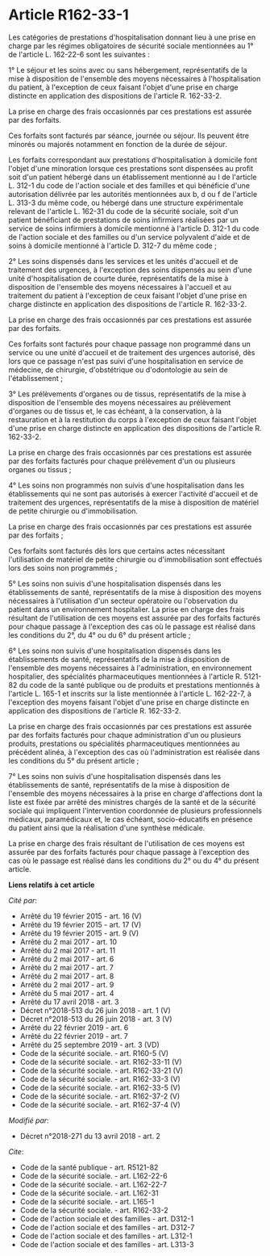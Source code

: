 # Article R162-33-1

Les catégories de prestations d'hospitalisation donnant lieu à une prise en charge par les régimes obligatoires de sécurité
sociale mentionnées au 1° de l'article L. 162-22-6 sont les suivantes : 

1° Le séjour et les soins avec ou sans hébergement, représentatifs de la mise à disposition de l'ensemble des moyens
nécessaires à l'hospitalisation du patient, à l'exception de ceux faisant l'objet d'une prise en charge distincte en
application des dispositions de l'article R. 162-33-2. 

La prise en charge des frais occasionnés par ces prestations est assurée par des forfaits. 

Ces forfaits sont facturés par séance, journée ou séjour. Ils peuvent être minorés ou majorés notamment en fonction de la
durée de séjour. 

Les forfaits correspondant aux prestations d'hospitalisation à domicile font l'objet d'une minoration lorsque ces prestations
sont dispensées au profit soit d'un patient hébergé dans un établissement mentionné au I de l'article L. 312-1 du code de
l'action sociale et des familles et qui bénéficie d'une autorisation délivrée par les autorités mentionnées aux b, d ou f de
l'article L. 313-3 du même code, ou hébergé dans une structure expérimentale relevant de l'article L. 162-31 du code de la
sécurité sociale, soit d'un patient bénéficiant de prestations de soins infirmiers réalisées par un service de soins
infirmiers à domicile mentionné à l'article D. 312-1 du code de l'action sociale et des familles ou d'un service polyvalent
d'aide et de soins à domicile mentionné à l'article D. 312-7 du même code ; 

2° Les soins dispensés dans les services et les unités d'accueil et de traitement des urgences, à l'exception des soins
dispensés au sein d'une unité d'hospitalisation de courte durée, représentatifs de la mise à disposition de l'ensemble des
moyens nécessaires à l'accueil et au traitement du patient à l'exception de ceux faisant l'objet d'une prise en charge
distincte en application des dispositions de l'article R. 162-33-2. 

La prise en charge des frais occasionnés par ces prestations est assurée par des forfaits. 

Ces forfaits sont facturés pour chaque passage non programmé dans un service ou une unité d'accueil et de traitement des
urgences autorisé, dès lors que ce passage n'est pas suivi d'une hospitalisation en service de médecine, de chirurgie,
d'obstétrique ou d'odontologie au sein de l'établissement ; 

3° Les prélèvements d'organes ou de tissus, représentatifs de la mise à disposition de l'ensemble des moyens nécessaires au
prélèvement d'organes ou de tissus et, le cas échéant, à la conservation, à la restauration et à la restitution du corps à
l'exception de ceux faisant l'objet d'une prise en charge distincte en application des dispositions de l'article R.
162-33-2. 

La prise en charge des frais occasionnés par ces prestations est assurée par des forfaits facturés pour chaque prélèvement
d'un ou plusieurs organes ou tissus ; 

4° Les soins non programmés non suivis d'une hospitalisation dans les établissements qui ne sont pas autorisés à exercer
l'activité d'accueil et de traitement des urgences, représentatifs de la mise à disposition de matériel de petite chirurgie
ou d'immobilisation. 

La prise en charge des frais occasionnés par ces prestations est assurée par des forfaits ; 

Ces forfaits sont facturés dès lors que certains actes nécessitant l'utilisation de matériel de petite chirurgie ou
d'immobilisation sont effectués lors des soins non programmés ; 

5° Les soins non suivis d'une hospitalisation dispensés dans les établissements de santé, représentatifs de la mise à
disposition des moyens nécessaires à l'utilisation d'un secteur opératoire ou l'observation du patient dans un environnement
hospitalier. La prise en charge des frais résultant de l'utilisation de ces moyens est assurée par des forfaits facturés pour
chaque passage à l'exception des cas où le passage est réalisé dans les conditions du 2°, du 4° ou du 6° du présent
article ; 

6° Les soins non suivis d'une hospitalisation dispensés dans les établissements de santé, représentatifs de la mise à
disposition de l'ensemble des moyens nécessaires à l'administration, en environnement hospitalier, des spécialités
pharmaceutiques mentionnées à l'article R. 5121-82 du code de la santé publique ou de produits et prestations mentionnés à
l'article L. 165-1 et inscrits sur la liste mentionnée à l'article L. 162-22-7, à l'exception des moyens faisant l'objet
d'une prise en charge distincte en application des dispositions de l'article R. 162-33-2. 

La prise en charge des frais occasionnés par ces prestations est assurée par des forfaits facturés pour chaque administration
d'un ou plusieurs produits, prestations ou spécialités pharmaceutiques mentionnées au précédent alinéa, à l'exception des cas
où l'administration est réalisée dans les conditions du 5° du présent article ; 

7° Les soins non suivis d'une hospitalisation dispensés dans les établissements de santé, représentatifs de la mise à
disposition de l'ensemble des moyens nécessaires à la prise en charge d'affections dont la liste est fixée par arrêté des
ministres chargés de la santé et de la sécurité sociale qui impliquent l'intervention coordonnée de plusieurs professionnels
médicaux, paramédicaux et, le cas échéant, socio-éducatifs en présence du patient ainsi que la réalisation d'une synthèse
médicale. 

La prise en charge des frais résultant de l'utilisation de ces moyens est assurée par des forfaits facturés pour chaque
passage à l'exception des cas où le passage est réalisé dans les conditions du 2° ou du 4° du présent article.

**Liens relatifs à cet article**

_Cité par_:

  - Arrêté du 19 février 2015 - art. 16 (V)
  - Arrêté du 19 février 2015 - art. 17 (V)
  - Arrêté du 19 février 2015 - art. 9 (V)
  - Arrêté du 2 mai 2017 - art. 10
  - Arrêté du 2 mai 2017 - art. 11
  - Arrêté du 2 mai 2017 - art. 6
  - Arrêté du 2 mai 2017 - art. 7
  - Arrêté du 2 mai 2017 - art. 8
  - Arrêté du 2 mai 2017 - art. 9
  - Arrêté du 5 mai 2017 - art. 4
  - Arrêté du 17 avril 2018 - art. 3
  - Décret n°2018-513 du 26 juin 2018 - art. 1 (V)
  - Décret n°2018-513 du 26 juin 2018 - art. 3 (V)
  - Arrêté du 22 février 2019 - art. 6
  - Arrêté du 22 février 2019 - art. 7
  - Arrêté du 25 septembre 2019 - art. 3 (VD)
  - Code de la sécurité sociale. - art. R160-5 (V)
  - Code de la sécurité sociale. - art. R162-33-11 (V)
  - Code de la sécurité sociale. - art. R162-33-21 (V)
  - Code de la sécurité sociale. - art. R162-33-3 (V)
  - Code de la sécurité sociale. - art. R162-33-5 (V)
  - Code de la sécurité sociale. - art. R162-37-2 (V)
  - Code de la sécurité sociale. - art. R162-37-4 (V)

_Modifié par_:

  - Décret n°2018-271 du 13 avril 2018 - art. 2

_Cite_:

  - Code de la santé publique - art. R5121-82
  - Code de la sécurité sociale. - art. L162-22-6
  - Code de la sécurité sociale. - art. L162-22-7
  - Code de la sécurité sociale. - art. L162-31
  - Code de la sécurité sociale. - art. L165-1
  - Code de la sécurité sociale. - art. R162-33-2
  - Code de l'action sociale et des familles - art. D312-1
  - Code de l'action sociale et des familles - art. D312-7
  - Code de l'action sociale et des familles - art. L312-1
  - Code de l'action sociale et des familles - art. L313-3
